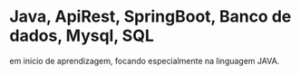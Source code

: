 # Java, ApiRest, SpringBoot, Banco de dados, Mysql, SQL
em inicio de aprendizagem, focando especialmente na linguagem JAVA.
